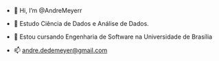 - 👋 Hi, I’m @AndreMeyerr
- 👀 Estudo Ciência de Dados e Análise de Dados.
- 🌱 Estou cursando Engenharia de Software na Universidade de Brasília

- 📫 andre.dedemeyer@gmail.com

<!---
AndreMeyerr/AndreMeyerr is a ✨ special ✨ repository because its `README.md` (this file) appears on your GitHub profile.
You can click the Preview link to take a look at your changes.
--->
